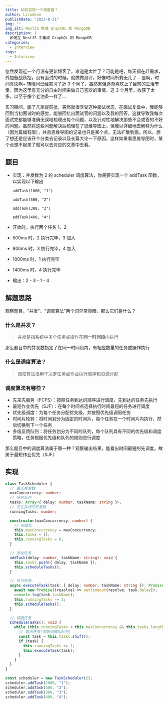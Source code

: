 ```yaml
---
title: 如何实现一个调度器？
author: Licodeao
publishDate: "2023-8-31"
img: ""
img_alt: NestJS 集成 GraphQL 和 MongoDB
description: |
  如何在 NestJS 中集成 GraphQL 和 MongoDB
categories:
  - Interview
tags:
  - Interview
---
```


忽然发现近一个月没有更新博客了，难道是太忙了？可能是吧，每天都在赶需求，外加备战秋招，没有面试的时候，就做做测评，好像时间所剩无几了... 是啊，时间真快啊~ 转眼间已经实习了近 3 个月了，虽然累但逐渐喜欢上了目前的生活节奏，因为这里有充分的自由时间来做自己喜欢的事情，这 3 个月里，收获了太多，以至于像个老油条一样了...

实习期间，面了几家提前批，突然就很享受这种面试状态，在面试复盘中，我能够回到当初面试时的感觉，能够回忆出面试官的问题以及我的回答，这就导致我每次面试完都能够准确无误地梳理出每个问题，以及针对性地解决那些不会或答的不好的问题。虽然将这些问题解决后梳理在了思维导图上，但难以详细地去解释为什么（因为篇幅有限），并且思维导图的记录也只是某个点，无法扩散到面。所以，想了想还是应该开个分类去记录以及长篇大论一下原因，这样如果看思维导图时，某个点想不起来了就可以去对应的文章中去看。

## 题目

- 实现：并发数为 2 的 scheduler 调度算法，你需要实现一个 addTask 函数，以实现以下输出

  ```
  addTask(1000, "1")

  addTask(500, "2")

  addTask(300, "3")

  addTask(400, "4")
  ```

- 开始时，执行两个任务 1、2

- 500ms 时，2 执行完毕，3 加入

- 800ms 时，3 执行完毕，4 加入

- 1000ms 时，1 执行完毕

- 1400ms 时，4 执行完毕

- 输出：2 - 3 - 1 - 4

## 解题思路

观察题目，"并发"、"调度算法"两个词异常亮眼，那么它们是什么？

### 什么是并发？

> 并发是指系统中多个任务或操作在**同一时间段**内执行

那么题目中的并发数指定了在同一时间段内，有相应数量的任务或操作执行

### 什么是调度算法？

> 调度算法指用于决定任务或作业执行顺序和资源分配

### 调度算法有哪些？

- 先来先服务（FCFS）：按照任务到达的顺序进行调度，先到达的任务先执行
- 最短作业优先（SJF）：在每个时间点选择执行时间最短的任务进行调度
- 优先级调度：为每个任务分配优先级，并按照优先级调用任务
- 时间片轮转：将时间划分为固定的时间片，每个任务在一个时间片内执行，然后切换到下一个任务
- 多级反馈队列：将任务划分为不同的队列，每个队列具有不同的优先级和调度策略，任务根据优先级和队列的规则进行调度

那么题目中的调度算法属于哪一种？观察输出结果，能看出时间最短的先调度，故属于最短作业优先（SJF）

## 实现

```typescript
class TaskScheduler {
  // 最大并发数
  maxConcurrency: number;
  // 任务队列
  tasks: Array<{ delay: number; taskName: string }>;
  // 正在执行的任务数
  runningTasks: number;

  constructor(maxConcurrency: number) {
    // 初始化
    this.maxConcurrency = maxConcurrency;
    this.tasks = [];
    this.runningTasks = 0;
  }

  // 添加任务
  addTask(delay: number, taskName: string): void {
    this.tasks.push({ delay, taskName });
    this.scheduleTasks();
  }

  // 执行任务
  async executeTask(task: { delay: number; taskName: string }): Promise<void> {
    await new Promise((resolve) => setTimeout(resolve, task.delay));
    console.log(task.taskName);
    this.runningTasks -= 1;
    this.scheduleTasks();
  }

  // 调度任务
  scheduleTasks(): void {
    while (this.runningTasks < this.maxConcurrency && this.tasks.length > 0) {
      // 取出任务(用数组模拟队列)
      const task = this.tasks.shift();
      if (task) {
        this.runningTasks += 1;
        this.executeTask(task);
      }
    }
  }
}

const scheduler = new TaskScheduler(2);
scheduler.addTask(1000, "1");
scheduler.addTask(500, "2");
scheduler.addTask(300, "3");
scheduler.addTask(400, "4");
```
